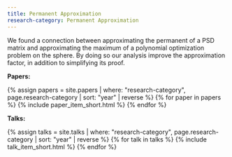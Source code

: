 ```yaml
---
title: Permanent Approximation
research-category: Permanent Approximation
---
```


We found a connection between approximating the permanent of a PSD matrix and
approximating the maximum of a polynomial optimization problem on the sphere. By
doing so our analysis improve the approximation factor, in addition to
simplifying its proof.

<div><b>Papers:</b></div>

{% assign papers = site.papers | where: "research-category", page.research-category | sort: "year" | reverse %}
{% for paper in papers %}
{% include paper_item_short.html %}
{% endfor %}

<div><b>Talks:</b></div>

{% assign talks = site.talks | where: "research-category", page.research-category | sort: "year" | reverse %}
{% for talk in talks %}
{% include talk_item_short.html %}
{% endfor %}
